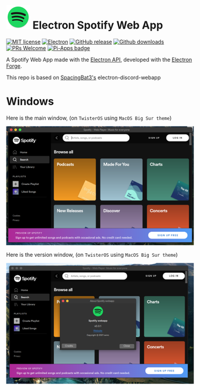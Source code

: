 <h1><a href='https://spotify.com'><img src='../icons/app.png' width='64px'></a> Electron Spotify Web App </h1>

[![MIT license](https://img.shields.io/badge/License-MIT-C23939.svg)](COPYING)
[![Electron](https://img.shields.io/badge/Made%20with-Electron-486F8F.svg)](https://www.electronjs.org/)
[![GitHub release](https://img.shields.io/github/release/oxmc/electron-Spotify-webapp.svg)](../../../tags)
[![Github downloads](https://img.shields.io/github/downloads/oxmc/electron-Spotify-webapp/total.svg)](../../../releases)
[![PRs Welcome](https://img.shields.io/badge/Pull%20requests-welcome-brightgreen.svg)](#want-to-contribute-to-my-project)
[![Pi-Apps badge](https://badgen.net/badge/Pi-Apps%3F/No/c51a4a?icon=https://gitcdn.link/repo/Botspot/pi-apps/master/icons/logo.svg)](https://github.com/Botspot/pi-apps)
<!--[![Run tests](../../../actions/workflows/build.yml/badge.svg?event=push)](../../../actions/workflows/build.yml)-->

A Spotify Web App made with the [Electron API](https://github.com/electron/electron), developed with the [Electron Forge](https://github.com/electron-userland/electron-forge).

This repo is based on [SpacingBat3's](\https://github.com/SpacingBat3/electron-discord-webapp) electron-discord-webapp


# Windows

Here is the main window, (on `TwisterOS` using `MacOS Big Sur theme`)

![Main window on TwisterOS](./assets/spotify-webapp-main-window-2.png)


Here is the version window, (on `TwisterOS` using `MacOS Big Sur theme`)

![Version window on TwisterOS](./assets/spotify-webapp-version-window.png)
